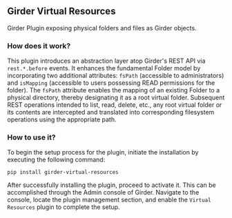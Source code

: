 ## Girder Virtual Resources
Girder Plugin exposing physical folders and files as Girder objects.

### How does it work?

This plugin introduces an abstraction layer atop Girder's REST API via `rest.*.before` events. It enhances the fundamental Folder model by incorporating two additional attributes: `fsPath` (accessible to administrators) and `isMapping` (accessible to users possessing READ permissions for the folder). The `fsPath` attribute enables the mapping of an existing Folder to a physical directory, thereby designating it as a root virtual folder. Subsequent REST operations intended to list, read, delete, etc., any root virtual folder or its contents are intercepted and translated into corresponding filesystem operations using the appropriate path.

### How to use it?

To begin the setup process for the plugin, initiate the installation by executing the following command:

```
pip install girder-virtual-resources
```

After successfully installing the plugin, proceed to activate it. This can be accomplished through the Admin console of Girder. Navigate to the console, locate the plugin management section, and enable the `Virtual Resources` plugin to complete the setup.